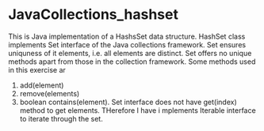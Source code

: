 # JavaCollections_hashset
This is Java implementation of a HashsSet data structure. HashSet class implements Set interface of the Java collections framework.
Set ensures uniquness of it elements, i.e. all elements are distinct. 
Set offers no unique methods apart from those in the collection framework. Some methods used in this exercise ar
  1. add(element)
  2. remove(elements)
  3. boolean contains(element).
Set interface does not have get(index) method to get elements. THerefore I have i
mplements Iterable<E> interface to iterate through the set.
  
  
